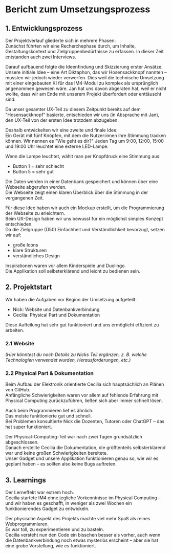 # Bericht zum Umsetzungsprozess

## 1. Entwicklungsprozess

Der Projektverlauf gliederte sich in mehrere Phasen:  
Zunächst führten wir eine Recherchephase durch, um Inhalte, Gestaltungskontext und Zielgruppenbedürfnisse zu erfassen. In dieser Zeit entstanden auch zwei Interviews.

Darauf aufbauend folgte die Ideenfindung und Skizzierung erster Ansätze. Unsere initiale Idee – eine Art Diktaphon, das wir Hosensackknopf nannten – mussten wir jedoch wieder verwerfen. Dies weil die technische Umsetzung mit einer eingebauten KI für das IM4-Modul zu komplex als ursprünglich angenommen gewesen wäre. Jan hat uns davon abgeraten hat, weil er nicht wollte, dass wir am Ende mit unserem Projekt überfordert oder enttäuscht sind. 

Da unser gesamter UX-Teil zu diesem Zeitpunkt bereits auf dem "Hosensackknopf" basierte, entschieden wir uns (in Absprache mit Jan), den UX-Teil von der ersten Idee trotzdem abzugeben.

Deshalb entwickelten wir eine zweite und finale Idee:  
Ein Gerät mit fünf Knöpfen, mit dem die Nutzer:innen ihre Stimmung tracken können. Wir nennen es "Wie geht es dir?"
Jeden Tag um 9:00, 12:00, 15:00 und 19:00 Uhr leuchtet eine externe LED-Lampe.  

Wenn die Lampe leuchtet, wählt man per Knopfdruck eine Stimmung aus:  
- Button 1 = sehr schlecht  
- Button 5 = sehr gut  

Die Daten werden in einer Datenbank gespeichert und können über eine Webseite abgerufen werden.  
Die Webseite zeigt einen klaren Überblick über die Stimmung in der vergangenen Zeit.  

Für diese Idee haben wir auch ein Mockup erstellt, um die Programmierung der Webseite zu erleichtern.  
Beim UX-Design haben wir uns bewusst für ein möglichst simples Konzept entschieden.  
Da die Zielgruppe (Ü50) Einfachheit und Verständlichkeit bevorzugt, setzen wir auf:  
- große Icons  
- klare Strukturen  
- verständliches Design  

Inspirationen waren vor allem Kinderspiele und Duolingo.  
Die Applikation soll selbsterklärend und leicht zu bedienen sein.

## 2. Projektstart

Wir haben die Aufgaben vor Beginn der Umsetzung aufgeteilt:  
- Nick: Website und Datenbankverbindung  
- Cecilia: Physical Part und Dokumentation  

Diese Aufteilung hat sehr gut funktioniert und uns ermöglicht effizient zu arbeiten. 

### 2.1 Website

*(Hier könntest du noch Details zu Nicks Teil ergänzen, z. B. welche Technologien verwendet wurden, Herausforderungen, etc.)*

### 2.2 Physical Part & Dokumentation

Beim Aufbau der Elektronik orientierte Cecilia sich hauptsächlich an Plänen von GitHub.  
Anfängliche Schwierigkeiten waren vor allem auf fehlende Erfahrung mit Physical Computing zurückzuführen, ließen sich aber immer schnell lösen.

Auch beim Programmieren lief es ähnlich:  
Das meiste funktionierte gut und schnell.  
Bei Problemen konsultierte Nick die Dozenten, Tutoren oder ChatGPT – das hat super funktioniert.

Der Physical-Computing-Teil war nach zwei Tagen grundsätzlich abgeschlossen.  
Danach erstellte Cecilia die Dokumentation, die größtenteils selbsterklärend war und keine großen Schwierigkeiten bereitete.  
Unser Gadget und unsere Applikation funktionieren genau so, wie wir es geplant haben – es sollten also keine Bugs auftreten.

## 3. Learnings

Der Lerneffekt war extrem hoch.  
Cecilia startete IM4 ohne jegliche Vorkenntnisse im Physical Computing – und wir haben es geschafft, in weniger als zwei Wochen ein funktionierendes Gadget zu entwickeln.

Der physische Aspekt des Projekts machte viel mehr Spaß als reines Webprogrammieren.  
Es war toll, zu experimentieren und zu basteln.  
Cecilia versteht nun den Code ein bisschen besser als vorher, auch wenn die Datenbankverbindung noch etwas mysteriös erscheint – aber sie hat eine grobe Vorstellung, wie es funktioniert.

